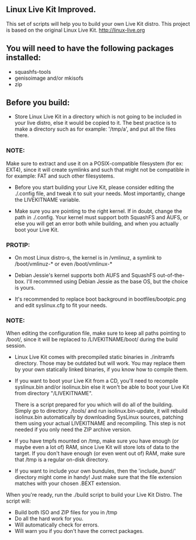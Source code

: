 ## Linux Live Kit Improved.
This set of scripts will help you to
build your own Live Kit distro. This project is based on
the original Linux Live Kit. <http://linux-live.org>


## You will need to have the following packages installed:
  * squashfs-tools
  * genisoimage and/or mkisofs
  * zip

## Before you build:

- Store Linux Live Kit in a directory which is not going to be included
  in your live distro, else it would be copied to it.
  The best practice is to make a directory such
  as for example: '/tmp/a', and put all the files there.
### NOTE:
  Make sure to extract and use it on a POSIX-compatible
  filesystem (for ex: EXT4), since it will create symlinks 
  and such that might not be compatible in for example: FAT 
  and such other filesystems.

- Before you start building your Live Kit, please consider
  editing the ./.config file, and tweak it to suit your needs.
  Most importantly, change the LIVEKITNAME variable.

- Make sure you are pointing to the right kernel. If in doubt, 
  change the path in ./.config. Your kernel must support both 
  SquashFS and AUFS, or else you will get an error both while 
  building, and when you actually boot your Live Kit.
### PROTIP:
  * On most Linux distro-s, the kernel is in /vmlinuz, a
    symlink to /boot/vmlinuz-* or even /boot/vmlinux-*


  * Debian Jessie's kernel supports both AUFS and SquashFS out-of-the-box.
    I'll recommned using Debian Jessie as the base OS, but the choice is yours.

- It's recommended to replace boot background in
  bootfiles/bootpic.png and edit syslinux.cfg to fit your needs.
### NOTE:
  When editing the configuration file, make sure to keep all paths
  pointing to /boot/, since it will be replaced to /LIVEKITNAME/boot/
  during the build session.

- Linux Live Kit comes with precompiled static binaries in ./initramfs
  directory. Those may be outdated but will work. You may replace them
  by your own statically linked binaries, if you know how to compile them.

- If you want to boot your Live Kit from a CD, you'll need to recompile
  syslinux.bin and/or isolinux.bin else it won't be able to boot 
  your Live Kit from directory "/LIVEKITNAME".
 
  There is a script prepared for you which will do all of the building. 
  Simply go to directory ./tools/ and run isolinux.bin-update, it will rebuild 
  isolinux.bin automatically by downloading SysLinux sources, patching them using 
  your actual LIVEKITNAME and recompiling. This step is not needed if you only need 
  the ZIP archive version.

- If you have tmpfs mounted on /tmp, make sure you have enough (or maybe even
  a lot of) RAM, since Live Kit will store lots of data to the target.
  If you don't have enough (or even went out of) RAM, make sure
  that /tmp is a regular on-disk directory.

- If you want to include your own bundules, then the 'include\_bund/' directory
  might come in handy! Just make sure that the file extension matches
  with your chosen .BEXT extension.

When you're ready, run the ./build script to build your Live Kit Distro.
  The script will:
  + Build both ISO and ZIP files for you in /tmp
  + Do all the hard work for you.
  + Will automatically check for errors.
  + Will warn you if you don't have the correct packages.
